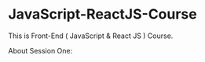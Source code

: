 # JavaScript-ReactJS-Course
This is Front-End ( JavaScript &amp; React JS ) Course.

About Session One:
